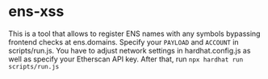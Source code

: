 # ens-xss

This is a tool that allows to register ENS names with any symbols bypassing frontend checks at ens.domains.
Specify your `PAYLOAD` and `ACCOUNT` in scripts/run.js. You have to adjust network settings in hardhat.config.js as well as specify your Etherscan API key.
After that, run `npx hardhat run scripts/run.js`